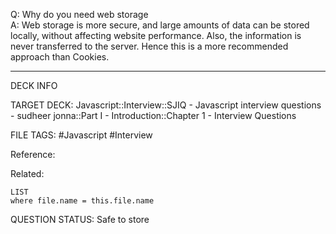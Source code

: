 Q: Why do you need web storage  
A: Web storage is more secure, and large amounts of data can be stored locally, without affecting website performance. Also, the information is never transferred to the server. Hence this is a more recommended approach than Cookies.
<!--ID: 1693596719171-->

---

DECK INFO

TARGET DECK: Javascript::Interview::SJIQ - Javascript interview questions - sudheer jonna::Part I - Introduction::Chapter 1 - Interview Questions

FILE TAGS: #Javascript #Interview

Reference:

Related:

```dataview
LIST
where file.name = this.file.name
```

QUESTION STATUS: Safe to store